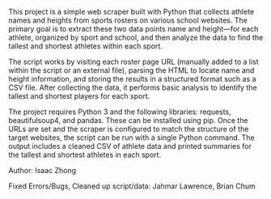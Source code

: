 This project is a simple web scraper built with Python that collects athlete names and heights from sports rosters on various school websites. The primary goal is to extract these two data points name and height—for each athlete, organized by sport and school, and then analyze the data to find the tallest and shortest athletes within each sport.

The script works by visiting each roster page URL (manually added to a list within the script or an external file), parsing the HTML to locate name and height information, and storing the results in a structured format such as a CSV file. After collecting the data, it performs basic analysis to identify the tallest and shortest players for each sport.

The project requires Python 3 and the following libraries: requests, beautifulsoup4, and pandas. These can be installed using pip. Once the URLs are set and the scraper is configured to match the structure of the target websites, the script can be run with a single Python command. The output includes a cleaned CSV of athlete data and printed summaries for the tallest and shortest athletes in each sport.

Author: Isaac Zhong

Fixed Errors/Bugs, Cleaned up script/data: Jahmar Lawrence, Brian Chum
